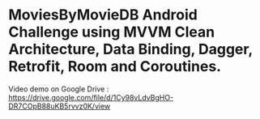 # MoviesByMovieDB Android Challenge using MVVM Clean Architecture, Data Binding, Dagger, Retrofit, Room and Coroutines.
Video demo on Google Drive : https://drive.google.com/file/d/1Cy98vLdvBgHO-DR7COpB88uKB5rvvz0K/view
